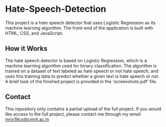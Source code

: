 # Hate-Speech-Detection
This project is a hate speech detector that uses Logistic Regression as its machine learning algorithm. The front-end of the application is built with HTML, CSS, and JavaScript.

## How it Works

The hate speech detector is based on Logistic Regression, which is a machine learning algorithm used for binary classification. The algorithm is trained on a dataset of text labeled as hate speech or not hate speech, and uses this training data to predict whether a given text is hate speech or not. A brief look of the finished project is provided in the 'screenshots.pdf' file.

## Contact

This repository only contains a partial upload of the full project. If you would like access to the full project, please contact me through my email: mriy19cs@cmrit.ac.in
